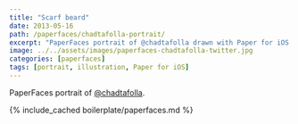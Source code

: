 ```yaml
---
title: "Scarf beard"
date: 2013-05-16
path: /paperfaces/chadtafolla-portrait/
excerpt: "PaperFaces portrait of @chadtafolla drawn with Paper for iOS on an iPad."
image: ../../assets/images/paperfaces-chadtafolla-twitter.jpg
categories: [paperfaces]
tags: [portrait, illustration, Paper for iOS]
---
```


PaperFaces portrait of [@chadtafolla](https://twitter.com/chadtafolla).

{% include_cached boilerplate/paperfaces.md %}
